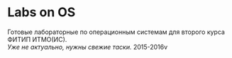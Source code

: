 # Labs on OS
  Готовые лабораторные по операционным системам для второго курса ФИТИП ИТМО(ИС).  
  *Уже не актуально, нужны свежие таски.*
  2015-2016v

